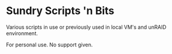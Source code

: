 Sundry Scripts 'n Bits
======================

Various scripts in use or previously used in local VM's and unRAID environment.  

For personal use.  No support given.
